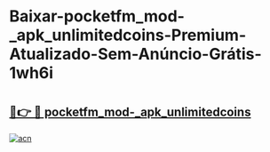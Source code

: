 # Baixar-pocketfm_mod-_apk_unlimitedcoins-Premium-Atualizado-Sem-Anúncio-Grátis-1wh6i

# <h2><a href="https://uygrzl.esa.edu.pl?src=pocketfm_mod-_apk_unlimitedcoins&ref=1wh6i">🔗👉 🔴 pocketfm_mod-_apk_unlimitedcoins</a></h2>

[![acn](https://github.com/user-attachments/assets/0f9c940e-d8b0-45ae-aac7-cd30a18b3e1c)](https://uygrzl.esa.edu.pl?src=pocketfm_mod-_apk_unlimitedcoins&ref=1wh6i)

